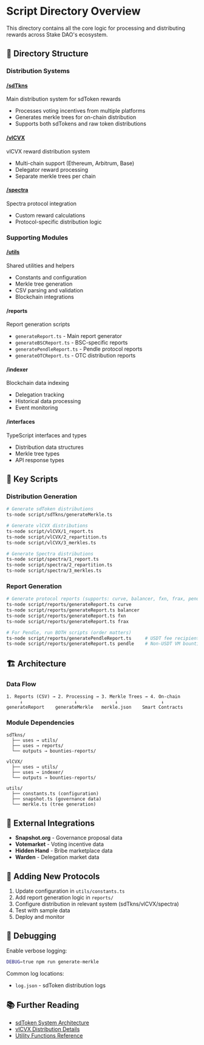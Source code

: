 # Script Directory Overview

This directory contains all the core logic for processing and distributing rewards across Stake DAO's ecosystem.

## 📁 Directory Structure

### Distribution Systems

#### **[/sdTkns](./sdTkns/README.md)**
Main distribution system for sdToken rewards
- Processes voting incentives from multiple platforms
- Generates merkle trees for on-chain distribution
- Supports both sdTokens and raw token distributions

#### **[/vlCVX](./vlCVX/README.md)**
vlCVX reward distribution system
- Multi-chain support (Ethereum, Arbitrum, Base)
- Delegator reward processing
- Separate merkle trees per chain

#### **[/spectra](./spectra/README.md)**
Spectra protocol integration
- Custom reward calculations
- Protocol-specific distribution logic

### Supporting Modules

#### **[/utils](./utils/README.md)**
Shared utilities and helpers
- Constants and configuration
- Merkle tree generation
- CSV parsing and validation
- Blockchain integrations

#### **/reports**
Report generation scripts
- `generateReport.ts` - Main report generator
- `generateBSCReport.ts` - BSC-specific reports
- `generatePendleReport.ts` - Pendle protocol reports
- `generateOTCReport.ts` - OTC distribution reports

#### **/indexer**
Blockchain data indexing
- Delegation tracking
- Historical data processing
- Event monitoring

#### **/interfaces**
TypeScript interfaces and types
- Distribution data structures
- Merkle tree types
- API response types

## 🔧 Key Scripts

### Distribution Generation

```bash
# Generate sdToken distributions
ts-node script/sdTkns/generateMerkle.ts

# Generate vlCVX distributions
ts-node script/vlCVX/1_report.ts
ts-node script/vlCVX/2_repartition.ts
ts-node script/vlCVX/3_merkles.ts

# Generate Spectra distributions
ts-node script/spectra/1_report.ts
ts-node script/spectra/2_repartition.ts
ts-node script/spectra/3_merkles.ts
```

### Report Generation

```bash
# Generate protocol reports (supports: curve, balancer, fxn, frax, pendle)
ts-node script/reports/generateReport.ts curve
ts-node script/reports/generateReport.ts balancer
ts-node script/reports/generateReport.ts fxn
ts-node script/reports/generateReport.ts frax

# For Pendle, run BOTH scripts (order matters)
ts-node script/reports/generatePendleReport.ts     # USDT fee recipient rewards
ts-node script/reports/generateReport.ts pendle    # Non-USDT VM bounties
```

## 🏗️ Architecture

### Data Flow

```
1. Reports (CSV) → 2. Processing → 3. Merkle Trees → 4. On-chain
     ↓                   ↓              ↓                ↓
generateReport    generateMerkle   merkle.json    Smart Contracts
```

### Module Dependencies

```
sdTkns/
  ├── uses → utils/
  ├── uses → reports/
  └── outputs → bounties-reports/

vlCVX/
  ├── uses → utils/
  ├── uses → indexer/
  └── outputs → bounties-reports/

utils/
  ├── constants.ts (configuration)
  ├── snapshot.ts (governance data)
  └── merkle.ts (tree generation)
```

## 🔌 External Integrations

- **Snapshot.org** - Governance proposal data
- **Votemarket** - Voting incentive data
- **Hidden Hand** - Bribe marketplace data
- **Warden** - Delegation market data

## 📝 Adding New Protocols

1. Update configuration in `utils/constants.ts`
2. Add report generation logic in `reports/`
3. Configure distribution in relevant system (sdTkns/vlCVX/spectra)
4. Test with sample data
5. Deploy and monitor

## 🐛 Debugging

Enable verbose logging:
```bash
DEBUG=true npm run generate-merkle
```

Common log locations:
- `log.json` - sdToken distribution logs

## 📚 Further Reading

- [sdToken System Architecture](./sdTkns/README.md)
- [vlCVX Distribution Details](./vlCVX/README.md)
- [Utility Functions Reference](./utils/README.md)

